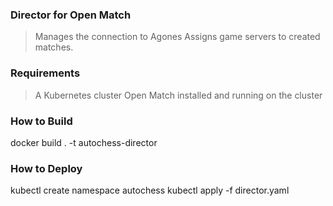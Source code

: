 ﻿### Director for Open Match

> Manages the connection to Agones
> Assigns game servers to created matches.

### Requirements
> A Kubernetes cluster
> Open Match installed and running on the cluster

### How to Build
docker build . -t autochess-director

### How to Deploy
kubectl create namespace autochess
kubectl apply -f director.yaml


